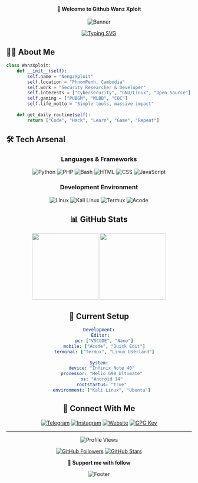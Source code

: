 <div align="center">
  
  #### 👋 Welcome to Github Wanz Xploit
  
  ![Banner](https://capsule-render.vercel.app/api?type=waving&color=gradient&height=200&section=header&text=NengzX&fontSize=80&fontAlign=60&animation=fadeIn)

  [![Typing SVG](https://readme-typing-svg.herokuapp.com?font=Fira+Code&pause=1000&color=2EF7A1&center=true&vCenter=true&random=false&width=500&lines=Security+Researcher;Linux+Enthusiast;Full+Stack+Developer;Open+Source+Contributor;Prompt+Engineer)](https://git.io/typing-svg)
</div>

## 🧑‍💻 About Me

```python
class WanzXploit:
    def __init__(self):
        self.name = "NengzXploit"
        self.location = "PhnomPenh, Cambodia"
        self.work = "Security Researcher & Developer"
        self.interests = ["Cybersecurity", "GNU/Linux", "Open Source"]
        self.gaming = ["PUBGM", "MLBB", "COC"]
        self.life_motto = "Simple tools, massive impact"
    
    def get_daily_routine(self):
        return ["Code", "Hack", "Learn", "Game", "Repeat"]
```
## 🛠️ Tech Arsenal

<div align="center">

### Languages & Frameworks
![Python](https://img.shields.io/badge/Python-3776AB?style=for-the-badge&logo=python&logoColor=white)
![PHP](https://img.shields.io/badge/PHP-777BB4?style=for-the-badge&logo=php&logoColor=white)
![Bash](https://img.shields.io/badge/Bash-4EAA25?style=for-the-badge&logo=gnu-bash&logoColor=white)
![HTML](https://img.shields.io/badge/HTML-E34F26?style=for-the-badge&logo=html5&logoColor=white)
![CSS](https://img.shields.io/badge/CSS-1572B6?style=for-the-badge&logo=css3&logoColor=white)
![JavaScript](https://img.shields.io/badge/JavaScript-F7DF1E?style=for-the-badge&logo=javascript&logoColor=black)

### Development Environment
![Linux](https://img.shields.io/badge/Linux-FCC624?style=for-the-badge&logo=linux&logoColor=black)
![Kali Linux](https://img.shields.io/badge/Kali_Linux-557C94?style=for-the-badge&logo=kali-linux&logoColor=white)
![Termux](https://img.shields.io/badge/Termux-000000?style=for-the-badge&logo=android&logoColor=white)
![Acode](https://img.shields.io/badge/Acode-4F46E5?style=for-the-badge&logo=android&logoColor=white)

## 📊 GitHub Stats

<div align="center">
  <img height="180em" src="https://github-readme-stats.vercel.app/api?username=NengzX&show_icons=true&theme=radical&include_all_commits=true&count_private=true"/>
  <img height="180em" src="https://github-readme-streak-stats.herokuapp.com/?user=NengzX&theme=radical"/>
</div>

## 🎯 Current Setup

```yaml
Development:
  Editor: 
    pc: ["VSCODE", "Nano"]
    mobile: ["Acode", "Quick Edit"]
    terminal: ["Termux", "Linux Userland"]
  
System:
  device: "Infinix Note 40"
  processor: "Helio G99 Ultimate"
  os: "Android 14"
  rootstartus: "true"
  environment: ["Kali Linux", "Ubuntu"]
```

## 🤝 Connect With Me

<div align="center">
  
[![Telegram](https://img.shields.io/badge/Telegram-2CA5E0?style=for-the-badge&logo=telegram&logoColor=white)](https://t.me/ismenengzx)
[![Instagram](https://img.shields.io/badge/Instagram-E4405F?style=for-the-badge&logo=instagram&logoColor=white)](https://instagram.com/ismenengzx)
[![Website](https://img.shields.io/badge/Website-000000?style=for-the-badge&logo=google-chrome&logoColor=white)](https://real-nengzx.glitch.me/)
[![GPG Key](https://img.shields.io/badge/GPG_Key-333333?style=for-the-badge&logo=gnu-privacy-guard&logoColor=white)](https://github.com/NengzX.gpg)

</div>

---

<div align="center">
  
![Profile Views](https://hits.seeyoufarm.com/api/count/incr/badge.svg?url=https%3A%2F%2Fgithub.com%2FNengzX&title=Visitors&edge_flat=false)

[![GitHub Followers](https://img.shields.io/github/followers/wanzxploit?style=social)](https://github.com/NengzX?tab=followers)
[![GitHub Stars](https://img.shields.io/github/stars/wanzxploit?style=social)](https://github.com/NengzX)

**💝 Support me with follow**
</div>

![Footer](https://capsule-render.vercel.app/api?type=waving&color=gradient&height=100&section=footer)
